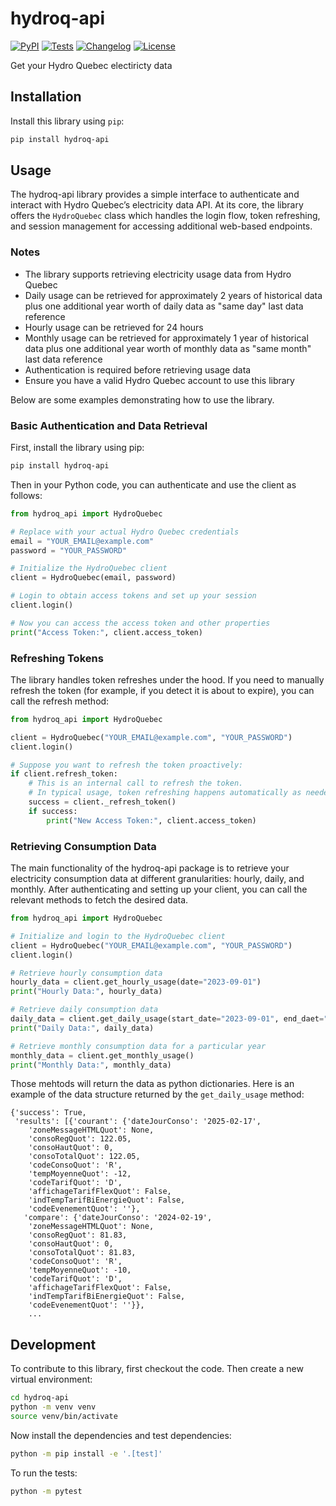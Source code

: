 # hydroq-api

[![PyPI](https://img.shields.io/pypi/v/hydroq-api.svg)](https://pypi.org/project/hydroq-api/)
[![Tests](https://github.com/lvg77/hydroq-api/actions/workflows/test.yml/badge.svg)](https://github.com/lvg77/hydroq-api/actions/workflows/test.yml)
[![Changelog](https://img.shields.io/github/v/release/lvg77/hydroq-api?include_prereleases&label=changelog)](https://github.com/lvg77/hydroq-api/releases)
[![License](https://img.shields.io/badge/license-Apache%202.0-blue.svg)](https://github.com/lvg77/hydroq-api/blob/main/LICENSE)

Get your Hydro Quebec electiricty data

## Installation

Install this library using `pip`:
```bash
pip install hydroq-api
```
## Usage

The hydroq-api library provides a simple interface to authenticate and interact with Hydro Quebec’s electricity data API. At its core, the library offers the `HydroQuebec` class which handles the login flow, token refreshing, and session management for accessing additional web-based endpoints.

### Notes
- The library supports retrieving electricity usage data from Hydro Quebec
- Daily usage can be retrieved for approximately 2 years of historical data plus one additional year worth of daily data as "same day" last data reference
- Hourly usage can be retrieved for 24 hours
- Monthly usage can be retrieved for approximately 1 year of historical data plus one additional year worth of monthly data as "same month" last data reference
- Authentication is required before retrieving usage data
- Ensure you have a valid Hydro Quebec account to use this library

Below are some examples demonstrating how to use the library.

### Basic Authentication and Data Retrieval

First, install the library using pip:

```bash
pip install hydroq-api
```
Then in your Python code, you can authenticate and use the client as follows:
```python
from hydroq_api import HydroQuebec

# Replace with your actual Hydro Quebec credentials
email = "YOUR_EMAIL@example.com"
password = "YOUR_PASSWORD"

# Initialize the HydroQuebec client
client = HydroQuebec(email, password)

# Login to obtain access tokens and set up your session
client.login()

# Now you can access the access token and other properties
print("Access Token:", client.access_token)
```

### Refreshing Tokens
The library handles token refreshes under the hood. If you need to manually refresh the token (for example, if you detect it is about to expire), you can call the refresh method:
```python
from hydroq_api import HydroQuebec

client = HydroQuebec("YOUR_EMAIL@example.com", "YOUR_PASSWORD")
client.login()

# Suppose you want to refresh the token proactively:
if client.refresh_token:
    # This is an internal call to refresh the token.
    # In typical usage, token refreshing happens automatically as needed.
    success = client._refresh_token()
    if success:
        print("New Access Token:", client.access_token)
```
### Retrieving Consumption Data
The main functionality of the hydroq-api package is to retrieve your electricity consumption data at different granularities: hourly, daily, and monthly. After authenticating and setting up your client, you can call the relevant methods to fetch the desired data.
```python
from hydroq_api import HydroQuebec

# Initialize and login to the HydroQuebec client
client = HydroQuebec("YOUR_EMAIL@example.com", "YOUR_PASSWORD")
client.login()

# Retrieve hourly consumption data
hourly_data = client.get_hourly_usage(date="2023-09-01")
print("Hourly Data:", hourly_data)

# Retrieve daily consumption data
daily_data = client.get_daily_usage(start_date="2023-09-01", end_daet="2023-09-30")
print("Daily Data:", daily_data)

# Retrieve monthly consumption data for a particular year
monthly_data = client.get_monthly_usage()
print("Monthly Data:", monthly_data)
```
Those mehtods will return the data as python dictionaries.
Here is an example of the data structure returned by the `get_daily_usage` method:
```
{'success': True,
 'results': [{'courant': {'dateJourConso': '2025-02-17',
    'zoneMessageHTMLQuot': None,
    'consoRegQuot': 122.05,
    'consoHautQuot': 0,
    'consoTotalQuot': 122.05,
    'codeConsoQuot': 'R',
    'tempMoyenneQuot': -12,
    'codeTarifQuot': 'D',
    'affichageTarifFlexQuot': False,
    'indTempTarifBiEnergieQuot': False,
    'codeEvenementQuot': ''},
   'compare': {'dateJourConso': '2024-02-19',
    'zoneMessageHTMLQuot': None,
    'consoRegQuot': 81.83,
    'consoHautQuot': 0,
    'consoTotalQuot': 81.83,
    'codeConsoQuot': 'R',
    'tempMoyenneQuot': -10,
    'codeTarifQuot': 'D',
    'affichageTarifFlexQuot': False,
    'indTempTarifBiEnergieQuot': False,
    'codeEvenementQuot': ''}},
    ...
```

## Development

To contribute to this library, first checkout the code. Then create a new virtual environment:
```bash
cd hydroq-api
python -m venv venv
source venv/bin/activate
```
Now install the dependencies and test dependencies:
```bash
python -m pip install -e '.[test]'
```
To run the tests:
```bash
python -m pytest
```
